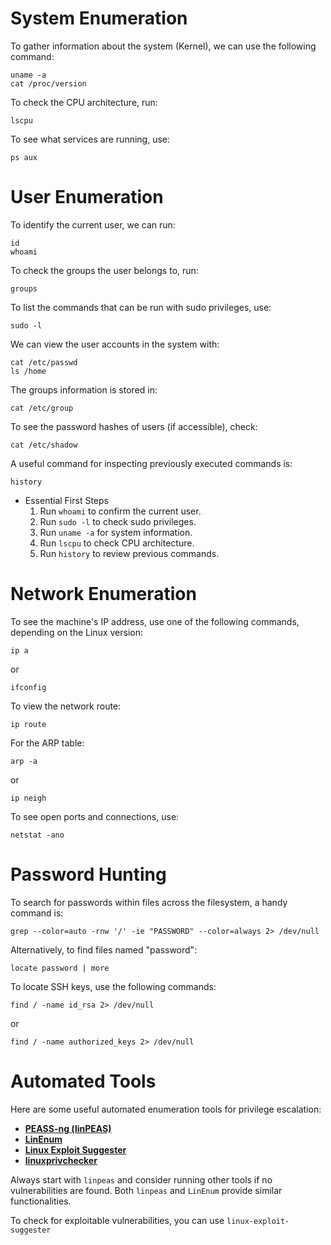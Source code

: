 # System Enumeration

To gather information about the system (Kernel), we can use the following command:

```shell
uname -a
cat /proc/version
```

To check the CPU architecture, run:

```shell
lscpu
```

To see what services are running, use:

```shell
ps aux
```

# User Enumeration

To identify the current user, we can run:

```shell
id
whoami
```

To check the groups the user belongs to, run:

```shell
groups
```

To list the commands that can be run with sudo privileges, use:

```shell
sudo -l
```

We can view the user accounts in the system with:

```shell
cat /etc/passwd
ls /home
```

The groups information is stored in:

```shell
cat /etc/group
```

To see the password hashes of users (if accessible), check:

```shell
cat /etc/shadow
```

A useful command for inspecting previously executed commands is:

```shell
history
```

- Essential First Steps
	1. Run `whoami` to confirm the current user.
	2. Run `sudo -l` to check sudo privileges.
	3. Run `uname -a` for system information.
	4. Run `lscpu` to check CPU architecture.
	5. Run `history` to review previous commands.

# Network Enumeration

To see the machine's IP address, use one of the following commands, depending on the Linux version:

```shell
ip a
```

or

```shell
ifconfig
```

To view the network route:

```shell
ip route
```

For the ARP table:

```shell
arp -a
```

or

```shell
ip neigh
```

To see open ports and connections, use:

```shell
netstat -ano
```

# Password Hunting

To search for passwords within files across the filesystem, a handy command is:

```shell
grep --color=auto -rnw '/' -ie "PASSWORD" --color=always 2> /dev/null
```

Alternatively, to find files named "password":

```shell
locate password | more
```


To locate SSH keys, use the following commands:

```shell
find / -name id_rsa 2> /dev/null
```

or

```shell
find / -name authorized_keys 2> /dev/null
```

# Automated Tools

Here are some useful automated enumeration tools for privilege escalation:

- **[PEASS-ng (linPEAS)](https://github.com/peass-ng/PEASS-ng/tree/master/linPEAS)**
- **[LinEnum](https://github.com/rebootuser/LinEnum)**
- **[Linux Exploit Suggester](https://github.com/The-Z-Labs/linux-exploit-suggester)**
- **[linuxprivchecker](https://github.com/sleventyeleven/linuxprivchecker)**

Always start with `linpeas` and consider running other tools if no vulnerabilities are found. Both `linpeas` and `LinEnum` provide similar functionalities.

To check for exploitable vulnerabilities, you can use `linux-exploit-suggester`

